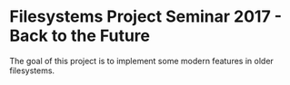 # Filesystems Project Seminar 2017 - Back to the Future

The goal of this project is to implement some modern features in older filesystems.
